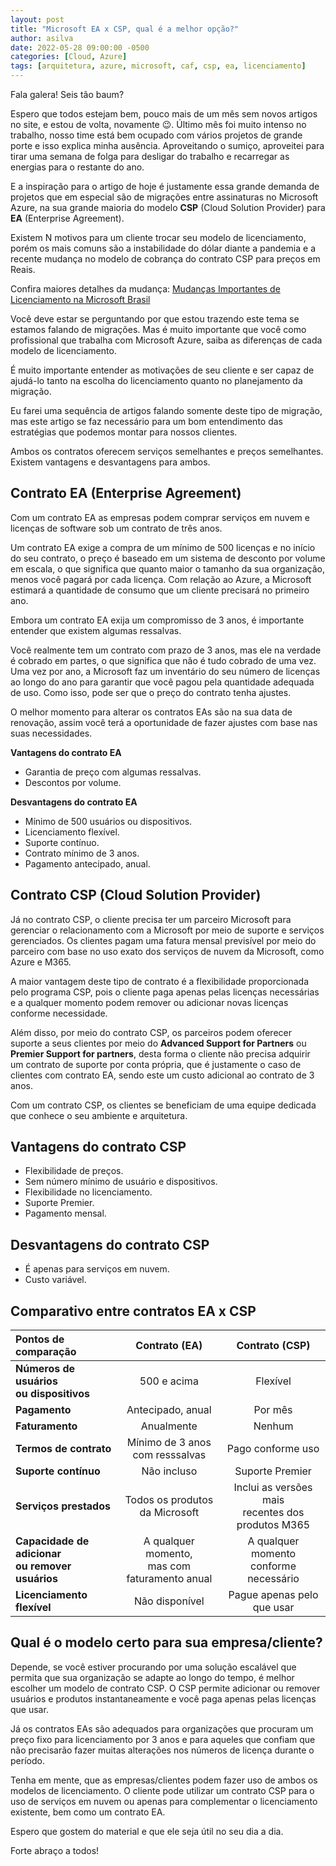 ```yaml
---
layout: post
title: "Microsoft EA x CSP, qual é a melhor opção?"
author: asilva
date: 2022-05-28 09:00:00 -0500
categories: [Cloud, Azure]
tags: [arquitetura, azure, microsoft, caf, csp, ea, licenciamento]
---
```


Fala galera! Seis tão baum?

Espero que todos estejam bem, pouco mais de um mês sem novos artigos no site, e estou de volta, novamente 😉. Último mês foi muito intenso no trabalho, nosso time está bem ocupado com vários projetos de grande porte e isso explica minha ausência. Aproveitando o sumiço, aproveitei para tirar uma semana de folga para desligar do trabalho e recarregar as energias para o restante do ano.

E a inspiração para o artigo de hoje é justamente essa grande demanda de projetos que em especial são de migrações entre assinaturas no Microsoft Azure, na sua grande maioria do modelo **CSP** (Cloud Solution Provider) para **EA** (Enterprise Agreement).

Existem N motivos para um cliente trocar seu modelo de licenciamento, porém os mais comuns são a instabilidade do dólar diante a pandemia e a recente mudança no modelo de cobrança do contrato CSP para preços em Reais.

Confira maiores detalhes da mudança: <a href="https://news.microsoft.com/pt-br/comunicado-microsoft-jan-2022/" target="_blank"> Mudanças Importantes de Licenciamento na Microsoft Brasil</a>

Você deve estar se perguntando por que estou trazendo este tema se estamos falando de migrações. Mas é muito importante que você como profissional que trabalha com Microsoft Azure, saiba as diferenças de cada modelo de licenciamento.

É muito importante entender as motivações de seu cliente e ser capaz de ajudá-lo tanto na escolha do licenciamento quanto no planejamento da migração.

Eu farei uma sequência de artigos falando somente deste tipo de migração, mas este artigo se faz necessário para um bom entendimento das estratégias que podemos montar para nossos clientes.

Ambos os contratos oferecem serviços semelhantes e preços semelhantes. Existem vantagens e desvantagens para ambos.

## **Contrato EA (Enterprise Agreement)**

Com um contrato EA as empresas podem comprar serviços em nuvem e licenças de software sob um contrato de três anos.

Um contrato EA exige a compra de um mínimo de 500 licenças e no início do seu contrato, o preço é baseado em um sistema de desconto por volume em escala, o que significa que quanto maior o tamanho da sua organização, menos você pagará por cada licença. Com relação ao Azure, a Microsoft estimará a quantidade de consumo que um cliente precisará no primeiro ano.

Embora um contrato EA exija um compromisso de 3 anos, é importante entender que existem algumas ressalvas.

Você realmente tem um contrato com prazo de 3 anos, mas ele na verdade é cobrado em partes, o que significa que não é tudo cobrado de uma vez. Uma vez por ano, a Microsoft faz um inventário do seu número de licenças ao longo do ano para garantir que você pagou pela quantidade adequada de uso. Como isso, pode ser que o preço do contrato tenha ajustes.

O melhor momento para alterar os contratos EAs são na sua data de renovação, assim você terá a oportunidade de fazer ajustes com base nas suas necessidades.


**Vantagens do contrato EA**

* Garantia de preço com algumas ressalvas.
* Descontos por volume.

**Desvantagens do contrato EA**

* Mínimo de 500 usuários ou dispositivos.
* Licenciamento flexível.
* Suporte contínuo.
* Contrato mínimo de 3 anos.
* Pagamento antecipado, anual.

## **Contrato CSP (Cloud Solution Provider)**

Já no contrato CSP, o cliente precisa ter um parceiro Microsoft para gerenciar o relacionamento com a Microsoft por meio de suporte e serviços gerenciados. Os clientes pagam uma fatura mensal previsível por meio do parceiro com base no uso exato dos serviços de nuvem da Microsoft, como Azure e M365.

A maior vantagem deste tipo de contrato é a flexibilidade proporcionada pelo programa CSP, pois o cliente paga apenas pelas licenças necessárias e a qualquer momento podem remover ou adicionar novas licenças conforme necessidade.

Além disso, por meio do contrato CSP, os parceiros podem oferecer suporte a seus clientes por meio do **Advanced Support for Partners** ou **Premier Support for partners**, desta forma o cliente não precisa adquirir um contrato de suporte por conta própria, que é justamente o caso de clientes com contrato EA, sendo este um custo adicional ao contrato de 3 anos.

Com um contrato CSP, os clientes se beneficiam de uma equipe dedicada que conhece o seu ambiente e arquitetura.

## **Vantagens do contrato CSP**

* Flexibilidade de preços.
* Sem número mínimo de usuário e dispositivos.
* Flexibilidade no licenciamento.
* Suporte Premier.
* Pagamento mensal.

## **Desvantagens do contrato CSP**

* É apenas para serviços em nuvem.
* Custo variável.

## **Comparativo entre contratos EA x CSP**

| **Pontos de comparação**     | **Contrato (EA)** | **Contrato (CSP)** |
|:-----------------------------|:-----------------:|:------------------:|
| **Números de usuários <br /> ou dispositivos** | 500 e acima | Flexível |               
| **Pagamento** | Antecipado, anual | Por mês |
| **Faturamento** | Anualmente | Nenhum |
| **Termos de contrato** | Mínimo de 3 anos <br /> com resssalvas | Pago conforme uso |
| **Suporte contínuo** | Não incluso | Suporte Premier |
| **Serviços prestados** | Todos os produtos <br /> da Microsoft | Inclui as versões mais <br /> recentes dos produtos M365 |
| **Capacidade de adicionar <br /> ou remover usuários** | A qualquer momento, <br /> mas com faturamento anual | A qualquer momento <br /> conforme necessário |
| **Licenciamento flexível** | Não disponível | Pague apenas pelo que usar |

## **Qual é o modelo certo para sua empresa/cliente?**

Depende, se você estiver procurando por uma solução escalável que permita que sua organização se adapte ao longo do tempo, é melhor escolher um modelo de contrato CSP. O CSP permite adicionar ou remover usuários e produtos instantaneamente e você paga apenas pelas licenças que usar. 

Já os contratos EAs são adequados para organizações que procuram um preço fixo para licenciamento por 3 anos e para aqueles que confiam que não precisarão fazer muitas alterações ​​nos números de licença durante o período.

Tenha em mente, que as empresas/clientes podem fazer uso de ambos os modelos de licenciamento. O cliente pode utilizar um contrato CSP para o uso de serviços em nuvem ou apenas para complementar o licenciamento existente, bem como um contrato EA.

Espero que gostem do material e que ele seja útil no seu dia a dia.

Forte abraço a todos!
